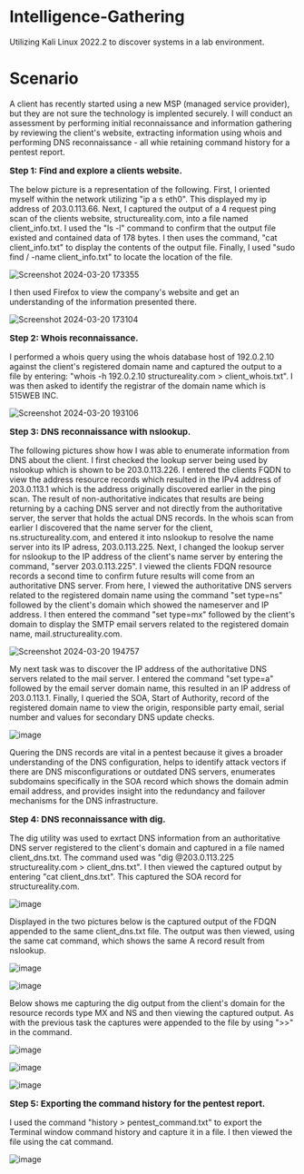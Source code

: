 # Intelligence-Gathering
Utilizing Kali Linux 2022.2 to discover systems in a lab environment.

<h1>Scenario</h1>

A client has recently started using a new MSP (managed service provider), but they are not sure the technology is implented securely. I will conduct an assessment by performing initial reconnaissance and information gathering by reviewing the client's website, extracting information using whois and performing DNS reconnaissance - all whie retaining command history for a pentest report.

**<p style="font-size: 15px;">Step 1: Find and explore a clients website.</p>**

The below picture is a representation of the following. First, I oriented myself within the network utilizing "ip a s eth0". This displayed my ip address of 203.0.113.66. Next, I captured the output of a 4 request ping scan of the clients website, structureality.com, into a file named client_info.txt. I used the "ls -l" command to confirm that the output file existed and contained data of 178 bytes. I then uses the command, "cat client_info.txt" to display the contents of the output file. Finally, I used "sudo find / -name client_info.txt" to locate the location of the file. 


![Screenshot 2024-03-20 173355](https://github.com/kvweldon/Intelligence-Gathering/assets/141193154/b509540d-2537-4624-84f2-b8cda3c7f682)

I then used Firefox to view the company's website and get an understanding of the information presented there.

![Screenshot 2024-03-20 173104](https://github.com/kvweldon/Intelligence-Gathering/assets/141193154/5a412da6-d4c6-4ff2-ae28-207f9bb49c30)

**<p style="font-size: 15px;">Step 2: Whois reconnaissance.</p>**

I performed a whois query using the whois database host of 192.0.2.10 against the client's registered domain name and captured the output to a file by entering: "whois -h 192.0.2.10 structureality.com > client_whois.txt". I was then asked to identify the registrar of the domain name which is 515WEB INC.

![Screenshot 2024-03-20 193106](https://github.com/kvweldon/Intelligence-Gathering/assets/141193154/b9e52b90-4c84-40c6-8925-00389bb6d73f)

**<p style="font-size: 15px;">Step 3: DNS reconnaissance with nslookup.</p>**

The following pictures show how I was able to enumerate information from DNS about the client.
I first checked the lookup server being used by nslookup which is shown to be 203.0.113.226. I entered the clients FQDN to view the address resource records which resulted in the IPv4 address of 203.0.113.1 which is the address originally discovered earlier in the ping scan. The result of non-authoritative indicates that results are being returning by a caching DNS server and not directly from the authoritative server, the server that holds the actual DNS records. In the whois scan from earlier I discovered that the name server for the client, ns.structureality.com, and entered it into nslookup to resolve the name server into its IP adress, 203.0.113.225. Next, I changed the lookup server for nslookup to the IP address of the client's name server by entering the command, "server 203.0.113.225". I viewed the clients FDQN resource records a second time to confirm future results will come from an authoritative DNS server. From here, I viewed the authoritative DNS servers related to the registered domain name using the command "set type=ns" followed by the client's domain which showed the nameserver and IP address. I then entered the command "set type=mx" followed by the client's domain to display the SMTP email servers related to the registered domain name, mail.structureality.com.

![Screenshot 2024-03-20 194757](https://github.com/kvweldon/Intelligence-Gathering/assets/141193154/156318d2-b83a-414e-8b37-0dae991d1b32)

My next task was to discover the IP address of the authoritative DNS servers related to the mail server. I entered the command "set type=a" followed by the email server domain name, this resulted in an IP address of 203.0.113.1. Finally, I queried the SOA, Start of Authority, record of the registered domain name to view the origin, responsible party email, serial number and values for secondary DNS update checks. 

![image](https://github.com/kvweldon/Intelligence-Gathering/assets/141193154/07c22dc6-c618-4d26-8f11-1f83b008fa18)

Quering the DNS records are vital in a pentest because it gives a broader understanding of the DNS configuration, helps to identify attack vectors if there are DNS misconfigurations or outdated DNS servers, enumerates subdomains specifically in the SOA record which shows the domain admin email address, and provides insight into the redundancy and failover mechanisms for the DNS infrastructure. 

**<p style="font-size: 15px;">Step 4: DNS reconnaissance with dig.</p>**

The dig utility was used to exrtact DNS information from an authoritative DNS server registered to the client's domain and captured in a file named client_dns.txt. The command used was "dig @203.0.113.225 structureality.com > client_dns.txt". I then viewed the captured output by entering "cat client_dns.txt". This captured the SOA record for structureality.com.

![image](https://github.com/kvweldon/Intelligence-Gathering/assets/141193154/9daedb38-60ab-4b48-9d62-76f65d09086c)

Displayed in the two pictures below is the captured output of the FDQN appended to the same client_dns.txt file. The output was then viewed, using the same cat command, which shows the same A record result from nslookup. 

![image](https://github.com/kvweldon/Intelligence-Gathering/assets/141193154/e8303f00-4a71-4bcf-ab0e-62077c95a7f2)

![image](https://github.com/kvweldon/Intelligence-Gathering/assets/141193154/4512a6ed-4bf1-4923-baff-5c4a16bb2b69)

Below shows me capturing the dig output from the client's domain for the resource records type MX and NS and then viewing the captured output. As with the previous task the captures were appended to the file by using ">>" in the command.

![image](https://github.com/kvweldon/Intelligence-Gathering/assets/141193154/04463028-8d25-4a85-84d2-a53ee9f053c6)

![image](https://github.com/kvweldon/Intelligence-Gathering/assets/141193154/3a1356d8-c9c6-4d24-ba84-325975edf549)

![image](https://github.com/kvweldon/Intelligence-Gathering/assets/141193154/e5e60e2b-c31a-402e-b527-e4bb78fc2b8f)

**<p style="font-size: 15px;">Step 5: Exporting the command history for the pentest report.</p>**

I used the command "history > pentest_command.txt" to export the Terminal window command history and capture it in a file. I then viewed the file using the cat command. 

![image](https://github.com/kvweldon/Intelligence-Gathering/assets/141193154/897f47fa-fd56-47cd-9a29-97600be8f76e)


